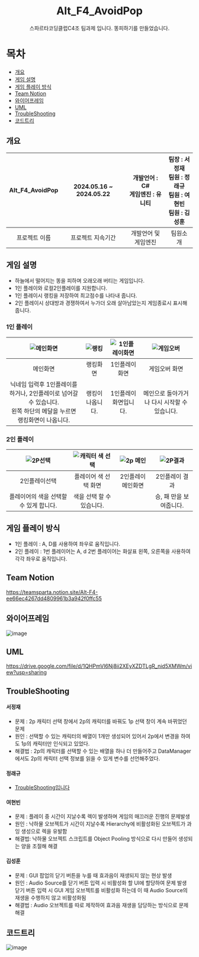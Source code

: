 <div align="center"><h1> Alt_F4_AvoidPop</h1>
스파르타코딩클럽C4조 팀과제 입니다. 똥피하기를 만들었습니다.</div>


# 목차
  - [개요](#개요) 
  - [게임 설명](#게임-설명)
  - [게임 플레이 방식](#게임-플레이-방식)
  - [Team Notion](#Team-Notion)
  - [와이어프레임](#와이어프레임)
  - [UML](#UML)
  - [TroubleShooting](#TroubleShooting)
  - [코드트리](#코드트리)
## 개요

|Alt_F4_AvoidPop|2024.05.16 ~ 2024.05.22| 개발언어 : C# <br> 게임엔진 : 유니티|   팀장 : 서정재<br> 팀원 : 정래규<br>  팀원 : 여현빈 <br> 팀원 : 김성훈 |
|:----:|:----:|:----:|:----:|
|프로젝트 이름 |프로젝트 지속기간|개발언어 및 게임엔진|팀원소개|

## 게임 설명
- 하늘에서 떨어지는 똥을 피하며 오래오래 버티는 게임입니다.<br>
- 1인 플레이와 로컬2인플레이를 지원합니다.
- 1인 플레이시 랭킹을 저장하여 최고점수를 나타내 줍니다.
- 2인 플레이시 상대방과 경쟁하여서 누가더 오래 살아남았는지 게임종료시 표시해 줍니다.

### 1인 플레이
|![메인화면](https://github.com/ChungRaeGyu/Alt_F4_AvoidPop/assets/125470068/bc2c365f-99fe-4ef0-8955-812115ea1d39)|![랭킹](https://github.com/ChungRaeGyu/Alt_F4_AvoidPop/assets/125470068/a61becdc-da9f-46af-886f-9808148b418a)|![1인플레이화면](https://github.com/ChungRaeGyu/Alt_F4_AvoidPop/assets/125470068/df6bb7a4-ed57-45cf-9c89-addfacf7a379)|![게임오버](https://github.com/ChungRaeGyu/Alt_F4_AvoidPop/assets/125470068/aba02879-e97f-453f-92ef-01faba82258e)|
|:---:|:---:|:---:|:---:|
|메인화면|랭킹화면|1인플레이화면|게임오버 화면|
|닉네임 입력후 1인플레이를 하거나, 2인플레이로 넘어갈 수 있습니다. <br>왼쪽 하단의 메달을 누르면 랭킹화면이 나옵니다.|랭킹이 나옵니다.|1인플레이 화면입니다.|메인으로 돌아가거나 다시 시작할 수 있습니다.

### 2인 플레이
|![2P선택](https://github.com/ChungRaeGyu/Alt_F4_AvoidPop/assets/125470068/387f2672-1780-4911-b850-94efeab63f6d)|![캐릭터 색 선택](https://github.com/ChungRaeGyu/Alt_F4_AvoidPop/assets/125470068/a09959c7-6915-4823-9533-bf830fa990a9)|![2p 메인](https://github.com/ChungRaeGyu/Alt_F4_AvoidPop/assets/125470068/fe9e3642-1ae8-4a01-96f3-09cd5eaa1541)|![2P결과](https://github.com/ChungRaeGyu/Alt_F4_AvoidPop/assets/125470068/ceba4789-f861-46f2-b5a4-bb85f30d218b)|
|:---:|:---:|:---:|:---:|
|2인플레이선택|플레이어 색 선택 화면|2인플레이 메인화면|2인플레이 결과|
|플레이어의 색을 선택할 수 있게 합니다.|색을 선택 할 수 있습니다.||승, 패 만을 보여줍니다.|


## 게임 플레이 방식
- 1인 플레이 : A, D를 사용하여 좌우로 움직입니다.
- 2인 플레이 : 1번 플레이어는 A, d 2번 플레이어는 화살표 왼쪽, 오른쪽을 사용하여 각각 좌우로 움직입니다.


## Team Notion
https://teamsparta.notion.site/Alt-F4-ee66ec4267dd4809961b3a942f0ffc55


## 와이어프레임
![image](https://github.com/ChungRaeGyu/Alt_F4_AvoidPop_CODE/assets/125470068/5cf3a5bf-8652-4832-958e-7f76d87c0a75)


## UML
https://drive.google.com/file/d/1QHPmVl6Nj8ii2XEyXZDTLgR_nid5XMWm/view?usp=sharing
## TroubleShooting
#### 서정재
- 문제 :  2p 캐릭터 선택 창에서 2p의 캐릭터를 바꿔도 1p 선택 창이 계속 바뀌었던 문제
- 원인 : 선택할 수 있는 캐릭터의 배열이 1개만 생성되어 있어서 2p에서 변경을 하여도 1p의 캐릭터만 인식되고 있었다.
- 해결법 : 2p의 캐릭터를 선택할 수 있는 배열을 하나 더 만들어주고 DataManager에서도 2p의 캐릭터 선택 정보를 읽을 수 있게 변수를 선언해주었다. 
#### 정래규
- [TroubleShooting입니다](./Character/README.md)

#### 여현빈
- 문제 : 플레이 중 시간이 지날수록 렉이 발생하며 게임의 매끄러운 진행의 문제발생
- 원인 : 낙하물 오브젝트가 시간이 지날수록 Hierarchy에 비활성화된 오브젝트가 과잉 생성으로 렉을 유발함
- 해결법: 낙하물 오브젝트 스크립트를 Object Pooling 방식으로 다시 만들어 생성되는 양을 조절해 해결

#### 김성훈
- 문제 : GUI 팝업의 닫기 버튼을 누를 때 효과음이 재생되지 않는 현상 발생
- 원인 : Audio Source를 닫기 버튼 입력 시 비활성화 할 UI에 할당하여 문제 발생
          닫기 버튼 입력 시 GUI 게임 오브젝트를 비활성화 하는데 이 때 Audio Source의 재생을 수행하지 않고 비활성화됨
- 해결법 : Audio 오브젝트를 따로 제작하여 효과음 재생을 담당하는 방식으로 문제 해결



## 코드트리
![image](https://github.com/ChungRaeGyu/Alt_F4_AvoidPop_CODE/assets/125470068/50881221-dbd5-4e60-aaa4-560c64503cd9)

